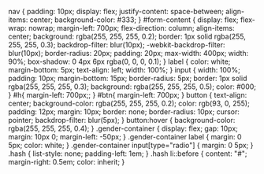
nav {
  padding: 10px;
  display: flex;
  justify-content: space-between;
  align-items: center;
  background-color: #333;
}
#form-content {
  display: flex;
  flex-wrap: nowrap;
  margin-left: 700px;
  flex-direction: column;
  align-items: center;
  background: rgba(255, 255, 255, 0.2); 
  border: 1px solid rgba(255, 255, 255, 0.3); 
  backdrop-filter: blur(10px);
  -webkit-backdrop-filter: blur(10px);
  border-radius: 20px;
  padding: 20px;
  max-width: 400px;
  width: 90%;
  box-shadow: 0 4px 6px rgba(0, 0, 0, 0.1); 
}
label {
  color: white;
  margin-bottom: 5px;
  text-align: left;
  width: 100%;
}
input {
  width: 100%;
  padding: 10px;
  margin-bottom: 15px;
  border-radius: 5px;
  border: 1px solid rgba(255, 255, 255, 0.3);
  background: rgba(255, 255, 255, 0.5);
  color: #000;
}
#h{
  margin-left: 700px;;
}
#btn{
  margin-left: 700px;
}
button {
  text-align: center;
  background-color: rgba(255, 255, 255, 0.2);
  color: rgb(93, 0, 255);
  padding: 12px;
  margin: 10px;
  border: none;
  border-radius: 10px;
  cursor: pointer;
  backdrop-filter: blur(5px);
}
button:hover {
  background-color: rgba(255, 255, 255, 0.4);
}
.gender-container {
  display: flex;
  gap: 10px; 
  margin: 10px 0;
  margin-left: -50px;
}
.gender-container label {
  margin: 0 5px;
  color: white;
}
.gender-container input[type="radio"] {
  margin: 0 5px;
}
.hash {
  list-style: none; 
  padding-left: 1em;
}
.hash li::before {
  content: "#"; 
  margin-right: 0.5em;
  color: inherit; 
}
